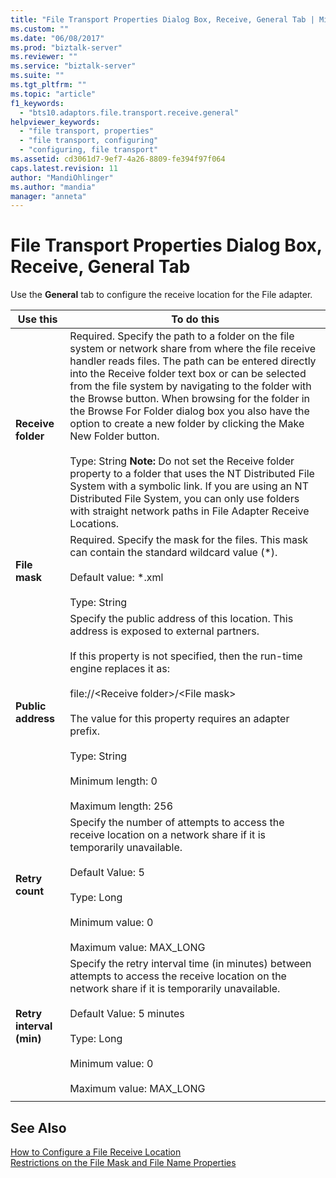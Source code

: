 ```yaml
---
title: "File Transport Properties Dialog Box, Receive, General Tab | Microsoft Docs"
ms.custom: ""
ms.date: "06/08/2017"
ms.prod: "biztalk-server"
ms.reviewer: ""
ms.service: "biztalk-server"
ms.suite: ""
ms.tgt_pltfrm: ""
ms.topic: "article"
f1_keywords: 
  - "bts10.adaptors.file.transport.receive.general"
helpviewer_keywords: 
  - "file transport, properties"
  - "file transport, configuring"
  - "configuring, file transport"
ms.assetid: cd3061d7-9ef7-4a26-8809-fe394f97f064
caps.latest.revision: 11
author: "MandiOhlinger"
ms.author: "mandia"
manager: "anneta"
---
```

# File Transport Properties Dialog Box, Receive, General Tab
Use the **General** tab to configure the receive location for the File adapter.  
  
|Use this|To do this|  
|--------------|----------------|  
|**Receive folder**|Required. Specify the path to a folder on the file system or network share from where the file receive handler reads files. The path can be entered directly into the Receive folder text box or can be selected from the file system by navigating to the folder with the Browse button. When browsing for the folder in the Browse For Folder dialog box you also have the option to create a new folder by clicking the Make New Folder button.<br /><br /> Type: String **Note:**  Do not set the Receive folder property to a folder that uses the NT Distributed File System with a symbolic link. If you are using an NT Distributed File System, you can only use folders with straight network paths in File Adapter Receive Locations.|  
|**File mask**|Required. Specify the mask for the files. This mask can contain the standard wildcard value (*).<br /><br /> Default value: \*.xml<br /><br /> Type: String|  
|**Public address**|Specify the public address of this location. This address is exposed to external partners.<br /><br /> If this property is not specified, then the run-time engine replaces it as:<br /><br /> file://\<Receive folder>/\<File mask><br /><br /> The value for this property requires an adapter prefix.<br /><br /> Type: String<br /><br /> Minimum length: 0<br /><br /> Maximum length: 256|  
|**Retry count**|Specify the number of attempts to access the receive location on a network share if it is temporarily unavailable.<br /><br /> Default Value: 5<br /><br /> Type: Long<br /><br /> Minimum value: 0<br /><br /> Maximum value: MAX_LONG|  
|**Retry interval (min)**|Specify the retry interval time (in minutes) between attempts to access the receive location on the network share if it is temporarily unavailable.<br /><br /> Default Value: 5 minutes<br /><br /> Type: Long<br /><br /> Minimum value: 0<br /><br /> Maximum value: MAX_LONG|  
|||  
  
## See Also  
 [How to Configure a File Receive Location](../Topic/How%20to%20Configure%20a%20File%20Receive%20Location.md)   
 [Restrictions on the File Mask and File Name Properties](../Topic/Restrictions%20on%20the%20File%20Mask%20and%20File%20Name%20Properties.md)